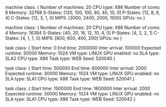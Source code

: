 machine class:
{
        Number of machines: 20
        CPU type: X86
        Number of cores: 8
        Memory: 32768
        S-States: [120, 100, 100, 80, 40, 10, 0]
        P-States: [12, 8, 6, 4]
        C-States: [12, 3, 1, 0]
        MIPS: [3000, 2400, 2000, 1500]
        GPUs: no
}

machine class:
{
        Number of machines: 20
        CPU type: X86
        Number of cores: 4
        Memory: 16384
        S-States: [40, 20, 16, 12, 10, 4, 0]
        P-States: [4, 2, 2, 1]
        C-States: [4, 1, 1, 0]
        MIPS: [800, 600, 400, 200]
        GPUs: no
}

task class:
{
        Start time: 0
        End time: 2000000
        Inter arrival: 100000
        Expected runtime: 50000
        Memory: 1024
        VM type: LINUX
        GPU enabled: no
        SLA type: SLA2
        CPU type: X86
        Task type: WEB
        Seed: 520040
}

task class:
{
        Start time: 500000
        End time: 600000
        Inter arrival: 2000
        Expected runtime: 30000
        Memory: 1024
        VM type: LINUX
        GPU enabled: no
        SLA type: SLA1
        CPU type: X86
        Task type: WEB
        Seed: 520041
}

task class:
{
        Start time: 1500000
        End time: 1600000
        Inter arrival: 2000
        Expected runtime: 30000
        Memory: 1024
        VM type: LINUX
        GPU enabled: no
        SLA type: SLA1
        CPU type: X86
        Task type: WEB
        Seed: 520042
}